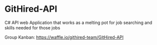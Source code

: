 # GitHired-API
C# API web Application that works as a melting pot for job searching and skills needed for those jobs

Group Kanban: https://waffle.io/githired-team/GitHired-API

